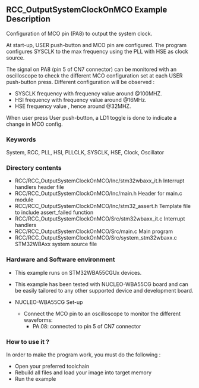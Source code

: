 ## <b>RCC_OutputSystemClockOnMCO Example Description</b>

Configuration of MCO pin (PA8) to output the system clock.

At start-up, USER push-button and MCO pin are configured. The program configures SYSCLK
to the max frequency using the PLL with HSE as clock source.

The signal on PA8 (pin 5 of CN7 connector) can be monitored with an oscilloscope
to check the different MCO configuration set at each USER push-button press.
Different configuration will be observed :

 - SYSCLK frequency with frequency value around @100MHZ.
 - HSI frequency with frequency value around @16MHz.
 - HSE frequency value , hence around @32MHZ.

When user press User push-button, a LD1 toggle is done to indicate a change in MCO config.

### <b>Keywords</b>

System, RCC, PLL, HSI, PLLCLK, SYSCLK, HSE, Clock, Oscillator


### <b>Directory contents</b>

  - RCC/RCC_OutputSystemClockOnMCO/Inc/stm32wbaxx_it.h         Interrupt handlers header file
  - RCC/RCC_OutputSystemClockOnMCO/Inc/main.h                  Header for main.c module
  - RCC/RCC_OutputSystemClockOnMCO/Inc/stm32_assert.h          Template file to include assert_failed function
  - RCC/RCC_OutputSystemClockOnMCO/Src/stm32wbaxx_it.c         Interrupt handlers
  - RCC/RCC_OutputSystemClockOnMCO/Src/main.c                  Main program
  - RCC/RCC_OutputSystemClockOnMCO/Src/system_stm32wbaxx.c     STM32WBAxx system source file


### <b>Hardware and Software environment</b> 

  - This example runs on STM32WBA55CGUx devices.

  - This example has been tested with NUCLEO-WBA55CG board and can be
    easily tailored to any other supported device and development board.

  - NUCLEO-WBA55CG Set-up
    - Connect the MCO pin to an oscilloscope to monitor the different waveforms:
      - PA.08: connected to pin 5 of CN7 connector

### <b>How to use it ?</b> 

In order to make the program work, you must do the following :

 - Open your preferred toolchain
 - Rebuild all files and load your image into target memory
 - Run the example
